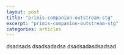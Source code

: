 ```yaml
---
layout: post
title: "primis-companion-outstream-stg"
excerpt: "primis-companion-outstream-stg"
categories: articles
---
```


<div class="apester-media" data-media-id="5eb015689e9719b15da88f7c" height="364"></div><script async src="https://static.stg.apester.com/js/sdk/latest/apester-sdk.js"></script>
dsadsads
dsadsadadsa
dsadsadasdsadsad
